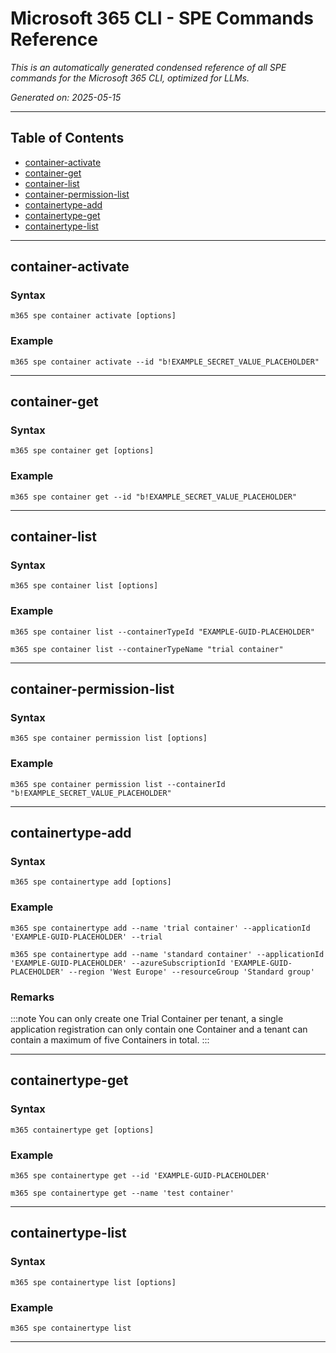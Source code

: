 <!-- DISCLAIMER: All secrets, passwords, and sensitive values in this document are examples only and not real credentials. -->
# Microsoft 365 CLI - SPE Commands Reference

*This is an automatically generated condensed reference of all SPE commands for the Microsoft 365 CLI, optimized for LLMs.*

*Generated on: 2025-05-15*

---

## Table of Contents

- [container-activate](#container-activate)
- [container-get](#container-get)
- [container-list](#container-list)
- [container-permission-list](#container-permission-list)
- [containertype-add](#containertype-add)
- [containertype-get](#containertype-get)
- [containertype-list](#containertype-list)

---

## container-activate

### Syntax
```
m365 spe container activate [options]
```

### Example
```
m365 spe container activate --id "b!EXAMPLE_SECRET_VALUE_PLACEHOLDER"

```

---

## container-get

### Syntax
```
m365 spe container get [options]
```

### Example
```
m365 spe container get --id "b!EXAMPLE_SECRET_VALUE_PLACEHOLDER"

```

---

## container-list

### Syntax
```
m365 spe container list [options]
```

### Example
```
m365 spe container list --containerTypeId "EXAMPLE-GUID-PLACEHOLDER"

m365 spe container list --containerTypeName "trial container"

```

---

## container-permission-list

### Syntax
```
m365 spe container permission list [options]
```

### Example
```
m365 spe container permission list --containerId "b!EXAMPLE_SECRET_VALUE_PLACEHOLDER"

```

---

## containertype-add

### Syntax
```
m365 spe containertype add [options]
```

### Example
```
m365 spe containertype add --name 'trial container' --applicationId 'EXAMPLE-GUID-PLACEHOLDER' --trial

m365 spe containertype add --name 'standard container' --applicationId 'EXAMPLE-GUID-PLACEHOLDER' --azureSubscriptionId 'EXAMPLE-GUID-PLACEHOLDER' --region 'West Europe' --resourceGroup 'Standard group'

```

### Remarks
:::note
You can only create one Trial Container per tenant, a single application registration can only contain one Container and a tenant can contain a maximum of five Containers in total.
:::



---

## containertype-get

### Syntax
```
m365 containertype get [options]
```

### Example
```
m365 spe containertype get --id 'EXAMPLE-GUID-PLACEHOLDER'

m365 spe containertype get --name 'test container'

```

---

## containertype-list

### Syntax
```
m365 spe containertype list [options]
```

### Example
```
m365 spe containertype list

```

---
